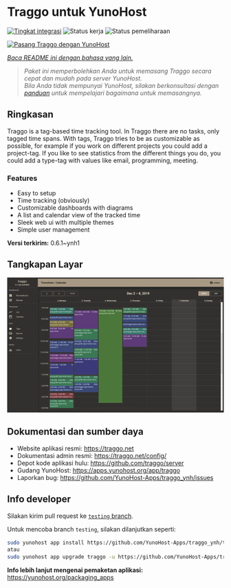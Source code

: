 <!--
N.B.: README ini dibuat secara otomatis oleh <https://github.com/YunoHost/apps/tree/master/tools/readme_generator>
Ini TIDAK boleh diedit dengan tangan.
-->

# Traggo untuk YunoHost

[![Tingkat integrasi](https://apps.yunohost.org/badge/integration/traggo)](https://ci-apps.yunohost.org/ci/apps/traggo/)
![Status kerja](https://apps.yunohost.org/badge/state/traggo)
![Status pemeliharaan](https://apps.yunohost.org/badge/maintained/traggo)

[![Pasang Traggo dengan YunoHost](https://install-app.yunohost.org/install-with-yunohost.svg)](https://install-app.yunohost.org/?app=traggo)

*[Baca README ini dengan bahasa yang lain.](./ALL_README.md)*

> *Paket ini memperbolehkan Anda untuk memasang Traggo secara cepat dan mudah pada server YunoHost.*  
> *Bila Anda tidak mempunyai YunoHost, silakan berkonsultasi dengan [panduan](https://yunohost.org/install) untuk mempelajari bagaimana untuk memasangnya.*

## Ringkasan

Traggo is a tag-based time tracking tool. In Traggo there are no tasks, only tagged time spans. With tags, Traggo tries to be as customizable as possible, for example if you work on different projects you could add a project-tag. If you like to see statistics from the different things you do, you could add a type-tag with values like email, programming, meeting.

### Features

- Easy to setup
- Time tracking (obviously)
- Customizable dashboards with diagrams
- A list and calendar view of the tracked time
- Sleek web ui with multiple themes
- Simple user management


**Versi terkirim:** 0.6.1~ynh1

## Tangkapan Layar

![Tangkapan Layar pada Traggo](./doc/screenshots/traggo_calendar.png)

## Dokumentasi dan sumber daya

- Website aplikasi resmi: <https://traggo.net>
- Dokumentasi admin resmi: <https://traggo.net/config/>
- Depot kode aplikasi hulu: <https://github.com/traggo/server>
- Gudang YunoHost: <https://apps.yunohost.org/app/traggo>
- Laporkan bug: <https://github.com/YunoHost-Apps/traggo_ynh/issues>

## Info developer

Silakan kirim pull request ke [`testing` branch](https://github.com/YunoHost-Apps/traggo_ynh/tree/testing).

Untuk mencoba branch `testing`, silakan dilanjutkan seperti:

```bash
sudo yunohost app install https://github.com/YunoHost-Apps/traggo_ynh/tree/testing --debug
atau
sudo yunohost app upgrade traggo -u https://github.com/YunoHost-Apps/traggo_ynh/tree/testing --debug
```

**Info lebih lanjut mengenai pemaketan aplikasi:** <https://yunohost.org/packaging_apps>
